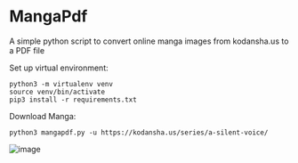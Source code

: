 # MangaPdf
A simple python script to convert online manga images from kodansha.us to a PDF file

Set up virtual environment: 
  ```
  python3 -m virtualenv venv 
  source venv/bin/activate 
  pip3 install -r requirements.txt 
  ```
Download Manga: 
  ```
  python3 mangapdf.py -u https://kodansha.us/series/a-silent-voice/
  ```
![image](https://user-images.githubusercontent.com/42518706/111061683-9996f700-84ca-11eb-840d-29ff0527dd32.png)
